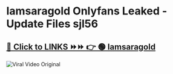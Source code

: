 
 # Iamsaragold Onlyfans Leaked - Update Files sjl56

## <h2><a href="https://clipsfans.com/Iamsaragold&ref=git">🔗 Click to LINKS ⏩⏩ 👉 🟢 Iamsaragold </a></h2>

<a href="https://clipsfans.com/Iamsaragold&ref=git" rel="nofollow" data-target="animated-image.originalLink"><img src="https://i.ibb.co.com/xMMVF88/686577567.gif" alt="Viral Video Original" style="max-width: 100%; display: inline-block;" data-target="animated-image.originalImage"></a>

